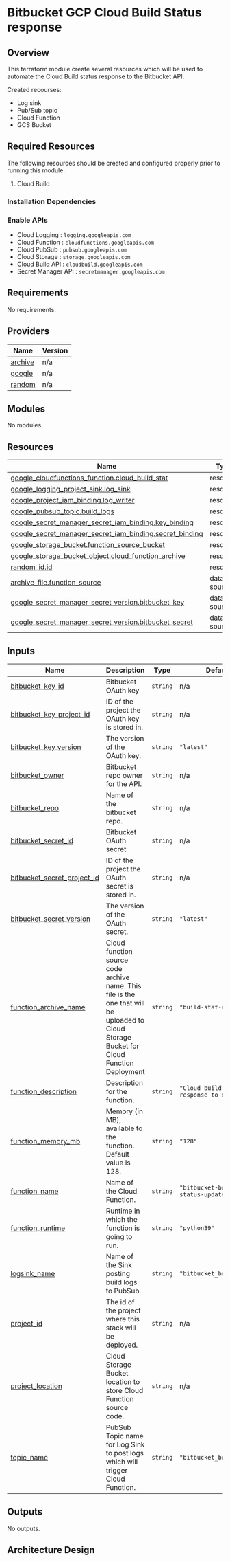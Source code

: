 # Bitbucket GCP Cloud Build Status response

## Overview

This terraform module create several resources which will be used to automate the Cloud Build status response to the Bitbucket API.  
  
Created recourses:
* Log sink
* Pub/Sub topic
* Cloud Function
* GCS Bucket

## Required Resources

The following resources should be created and configured properly prior to running this module.

1. Cloud Build

### Installation Dependencies

### Enable APIs

* Cloud Logging : `logging.googleapis.com`
* Cloud Function : `cloudfunctions.googleapis.com`
* Cloud PubSub : `pubsub.googleapis.com`
* Cloud Storage : `storage.googleapis.com`
* Cloud Build API : `cloudbuild.googleapis.com`
* Secret Manager API : `secretmanager.googleapis.com`

<!-- BEGINNING OF PRE-COMMIT-TERRAFORM DOCS HOOK -->
## Requirements

No requirements.

## Providers

| Name | Version |
|------|---------|
| <a name="provider_archive"></a> [archive](#provider\_archive) | n/a |
| <a name="provider_google"></a> [google](#provider\_google) | n/a |
| <a name="provider_random"></a> [random](#provider\_random) | n/a |

## Modules

No modules.

## Resources

| Name | Type |
|------|------|
| [google_cloudfunctions_function.cloud_build_stat](https://registry.terraform.io/providers/hashicorp/google/latest/docs/resources/cloudfunctions_function) | resource |
| [google_logging_project_sink.log_sink](https://registry.terraform.io/providers/hashicorp/google/latest/docs/resources/logging_project_sink) | resource |
| [google_project_iam_binding.log_writer](https://registry.terraform.io/providers/hashicorp/google/latest/docs/resources/project_iam_binding) | resource |
| [google_pubsub_topic.build_logs](https://registry.terraform.io/providers/hashicorp/google/latest/docs/resources/pubsub_topic) | resource |
| [google_secret_manager_secret_iam_binding.key_binding](https://registry.terraform.io/providers/hashicorp/google/latest/docs/resources/secret_manager_secret_iam_binding) | resource |
| [google_secret_manager_secret_iam_binding.secret_binding](https://registry.terraform.io/providers/hashicorp/google/latest/docs/resources/secret_manager_secret_iam_binding) | resource |
| [google_storage_bucket.function_source_bucket](https://registry.terraform.io/providers/hashicorp/google/latest/docs/resources/storage_bucket) | resource |
| [google_storage_bucket_object.cloud_function_archive](https://registry.terraform.io/providers/hashicorp/google/latest/docs/resources/storage_bucket_object) | resource |
| [random_id.id](https://registry.terraform.io/providers/hashicorp/random/latest/docs/resources/id) | resource |
| [archive_file.function_source](https://registry.terraform.io/providers/hashicorp/archive/latest/docs/data-sources/file) | data source |
| [google_secret_manager_secret_version.bitbucket_key](https://registry.terraform.io/providers/hashicorp/google/latest/docs/data-sources/secret_manager_secret_version) | data source |
| [google_secret_manager_secret_version.bitbucket_secret](https://registry.terraform.io/providers/hashicorp/google/latest/docs/data-sources/secret_manager_secret_version) | data source |

## Inputs

| Name | Description | Type | Default | Required |
|------|-------------|------|---------|:--------:|
| <a name="input_bitbucket_key_id"></a> [bitbucket\_key\_id](#input\_bitbucket\_key\_id) | Bitbucket OAuth key | `string` | n/a | yes |
| <a name="input_bitbucket_key_project_id"></a> [bitbucket\_key\_project\_id](#input\_bitbucket\_key\_project\_id) | ID of the project the OAuth key is stored in. | `string` | n/a | yes |
| <a name="input_bitbucket_key_version"></a> [bitbucket\_key\_version](#input\_bitbucket\_key\_version) | The version of the OAuth key. | `string` | `"latest"` | no |
| <a name="input_bitbucket_owner"></a> [bitbucket\_owner](#input\_bitbucket\_owner) | Bitbucket repo owner for the API. | `string` | n/a | yes |
| <a name="input_bitbucket_repo"></a> [bitbucket\_repo](#input\_bitbucket\_repo) | Name of the bitbucket repo. | `string` | n/a | yes |
| <a name="input_bitbucket_secret_id"></a> [bitbucket\_secret\_id](#input\_bitbucket\_secret\_id) | Bitbucket OAuth secret | `string` | n/a | yes |
| <a name="input_bitbucket_secret_project_id"></a> [bitbucket\_secret\_project\_id](#input\_bitbucket\_secret\_project\_id) | ID of the project the OAuth secret is stored in. | `string` | n/a | yes |
| <a name="input_bitbucket_secret_version"></a> [bitbucket\_secret\_version](#input\_bitbucket\_secret\_version) | The version of the OAuth secret. | `string` | `"latest"` | no |
| <a name="input_function_archive_name"></a> [function\_archive\_name](#input\_function\_archive\_name) | Cloud function source code archive name. This file is the one that will be uploaded to Cloud Storage Bucket for Cloud Function Deployment | `string` | `"build-stat-resp.zip"` | no |
| <a name="input_function_description"></a> [function\_description](#input\_function\_description) | Description for the function. | `string` | `"Cloud build status response to Bitbucket"` | no |
| <a name="input_function_memory_mb"></a> [function\_memory\_mb](#input\_function\_memory\_mb) | Memory (in MB), available to the function. Default value is 128. | `string` | `"128"` | no |
| <a name="input_function_name"></a> [function\_name](#input\_function\_name) | Name of the Cloud Function. | `string` | `"bitbucket-build-status-update"` | no |
| <a name="input_function_runtime"></a> [function\_runtime](#input\_function\_runtime) | Runtime in which the function is going to run. | `string` | `"python39"` | no |
| <a name="input_logsink_name"></a> [logsink\_name](#input\_logsink\_name) | Name of the Sink posting build logs to PubSub. | `string` | `"bitbucket_build_logs"` | no |
| <a name="input_project_id"></a> [project\_id](#input\_project\_id) | The id of the project where this stack will be deployed. | `string` | n/a | yes |
| <a name="input_project_location"></a> [project\_location](#input\_project\_location) | Cloud Storage Bucket location to store Cloud Function source code. | `string` | n/a | yes |
| <a name="input_topic_name"></a> [topic\_name](#input\_topic\_name) | PubSub Topic name for Log Sink to post logs which will trigger Cloud Function. | `string` | `"bitbucket_build_logs"` | no |

## Outputs

No outputs.
<!-- END OF PRE-COMMIT-TERRAFORM DOCS HOOK -->

## Architecture Design


